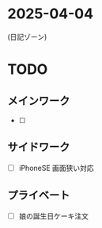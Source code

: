 # 2025-04-04

(日記ゾーン)

# TODO

## メインワーク
- [ ] 

## サイドワーク
- [ ] iPhoneSE 画面狭い対応

## プライベート

- [ ] 娘の誕生日ケーキ注文
